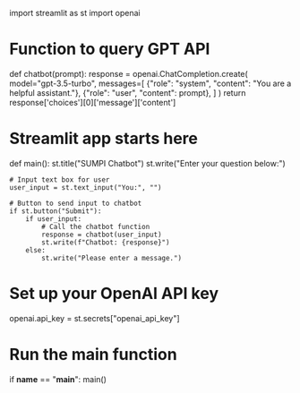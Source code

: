 import streamlit as st
import openai

# Function to query GPT API
def chatbot(prompt):
    response = openai.ChatCompletion.create(
        model="gpt-3.5-turbo",
        messages=[
            {"role": "system", "content": "You are a helpful assistant."},
            {"role": "user", "content": prompt},
        ]
    )
    return response['choices'][0]['message']['content']

# Streamlit app starts here
def main():
    st.title("SUMPI Chatbot")
    st.write("Enter your question below:")

    # Input text box for user
    user_input = st.text_input("You:", "")

    # Button to send input to chatbot
    if st.button("Submit"):
        if user_input:
            # Call the chatbot function
            response = chatbot(user_input)
            st.write(f"Chatbot: {response}")
        else:
            st.write("Please enter a message.")

# Set up your OpenAI API key
openai.api_key = st.secrets["openai_api_key"]

# Run the main function
if __name__ == "__main__":
    main()
